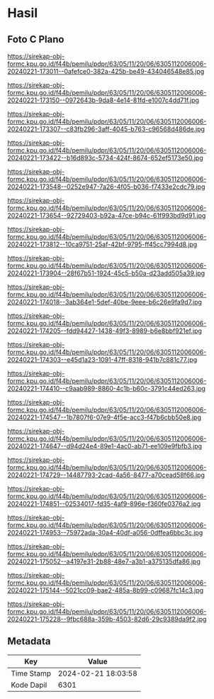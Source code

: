 # Hasil

## Foto C Plano

https://sirekap-obj-formc.kpu.go.id/f44b/pemilu/pdpr/63/05/11/20/06/6305112006006-20240221-173011--0afefce0-382a-425b-be49-434046548e85.jpg

https://sirekap-obj-formc.kpu.go.id/f44b/pemilu/pdpr/63/05/11/20/06/6305112006006-20240221-173150--0972643b-9da8-4e14-81fd-e1007c4dd71f.jpg

https://sirekap-obj-formc.kpu.go.id/f44b/pemilu/pdpr/63/05/11/20/06/6305112006006-20240221-173307--c83fb296-3aff-4045-b763-c96568d486de.jpg

https://sirekap-obj-formc.kpu.go.id/f44b/pemilu/pdpr/63/05/11/20/06/6305112006006-20240221-173422--b16d893c-5734-424f-8674-652ef5173e50.jpg

https://sirekap-obj-formc.kpu.go.id/f44b/pemilu/pdpr/63/05/11/20/06/6305112006006-20240221-173548--0252e947-7a26-4f05-b036-f7433e2cdc79.jpg

https://sirekap-obj-formc.kpu.go.id/f44b/pemilu/pdpr/63/05/11/20/06/6305112006006-20240221-173654--92729403-b92a-47ce-b94c-61f993bd9d91.jpg

https://sirekap-obj-formc.kpu.go.id/f44b/pemilu/pdpr/63/05/11/20/06/6305112006006-20240221-173812--10ca9751-25af-42bf-9795-ff45cc7994d8.jpg

https://sirekap-obj-formc.kpu.go.id/f44b/pemilu/pdpr/63/05/11/20/06/6305112006006-20240221-173904--28f67b51-1924-45c5-b50a-d23add505a39.jpg

https://sirekap-obj-formc.kpu.go.id/f44b/pemilu/pdpr/63/05/11/20/06/6305112006006-20240221-174018--3ab364e1-5def-40be-9eee-b6c26e9fa9d7.jpg

https://sirekap-obj-formc.kpu.go.id/f44b/pemilu/pdpr/63/05/11/20/06/6305112006006-20240221-174205--fdd94427-1438-49f3-8989-b6e8bbf921ef.jpg

https://sirekap-obj-formc.kpu.go.id/f44b/pemilu/pdpr/63/05/11/20/06/6305112006006-20240221-174303--e45d1a23-1091-47ff-8318-941b7c881c77.jpg

https://sirekap-obj-formc.kpu.go.id/f44b/pemilu/pdpr/63/05/11/20/06/6305112006006-20240221-174410--c9aab989-8860-4c1b-b60c-3791c44ed263.jpg

https://sirekap-obj-formc.kpu.go.id/f44b/pemilu/pdpr/63/05/11/20/06/6305112006006-20240221-174547--1b7807f6-07e9-4f5e-acc3-f47b6cbb50e8.jpg

https://sirekap-obj-formc.kpu.go.id/f44b/pemilu/pdpr/63/05/11/20/06/6305112006006-20240221-174647--d94d24e4-89e1-4ac0-ab71-ee109e9fbfb3.jpg

https://sirekap-obj-formc.kpu.go.id/f44b/pemilu/pdpr/63/05/11/20/06/6305112006006-20240221-174729--14487793-2cad-4a56-8477-a70cead58f66.jpg

https://sirekap-obj-formc.kpu.go.id/f44b/pemilu/pdpr/63/05/11/20/06/6305112006006-20240221-174851--02534017-fd35-4af9-896e-f360fe0376a2.jpg

https://sirekap-obj-formc.kpu.go.id/f44b/pemilu/pdpr/63/05/11/20/06/6305112006006-20240221-174953--75972ada-30a4-40df-a056-0dffea6bbc3c.jpg

https://sirekap-obj-formc.kpu.go.id/f44b/pemilu/pdpr/63/05/11/20/06/6305112006006-20240221-175052--a4197e31-2b88-48e7-a3b1-a375135dfa86.jpg

https://sirekap-obj-formc.kpu.go.id/f44b/pemilu/pdpr/63/05/11/20/06/6305112006006-20240221-175144--5021cc09-bae2-485a-8b99-c09687fc14c3.jpg

https://sirekap-obj-formc.kpu.go.id/f44b/pemilu/pdpr/63/05/11/20/06/6305112006006-20240221-175228--9fbc688a-359b-4503-82d6-29c9389da9f2.jpg


## Metadata

| Key        | Value               |
| ---------- | ------------------- |
| Time Stamp | 2024-02-21 18:03:58 |
| Kode Dapil | 6301                |



